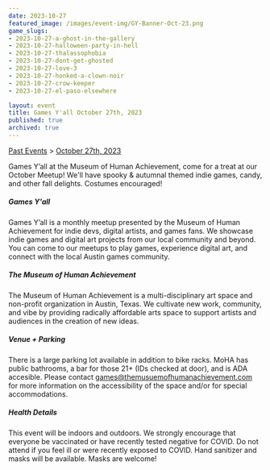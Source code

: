 ```yaml
---
date: 2023-10-27
featured_image: /images/event-img/GY-Banner-Oct-23.png
game_slugs:
- 2023-10-27-a-ghost-in-the-gallery
- 2023-10-27-halloween-party-in-hell
- 2023-10-27-thalassophobia
- 2023-10-27-dont-get-ghosted
- 2023-10-27-love-3
- 2023-10-27-honked-a-clown-noir
- 2023-10-27-crow-keeper
- 2023-10-27-el-paso-elsewhere

layout: event
title: Games Y'all October 27th, 2023
published: true
archived: true
---
```


[Past Events](../html/events.html) > [October 27th, 2023](event-october-2023.html)

Games Y’all at the Museum of Human Achievement, come for a treat at our October Meetup! We'll have spooky & autumnal themed indie games, candy, and other fall delights. Costumes encouraged!

##### Games Y'all

Games Y’all is a monthly meetup presented by the Museum of Human Achievement for indie devs, digital artists, and games fans. We showcase indie games and digital art projects from our local community and beyond. You can come to our meetups to play games, experience digital art, and connect with the local Austin games community.

##### The Museum of Human Achievement

The Museum of Human Achievement is a multi-disciplinary art space and non-profit organization in Austin, Texas. We cultivate new work, community, and vibe by providing radically affordable arts space to support artists and audiences in the creation of new ideas.

##### Venue + Parking

There is a large parking lot available in addition to bike racks. MoHA has public bathrooms, a bar for those 21+ (IDs checked at door), and is ADA accesible. Please contact <games@themusuemofhumanachievement.com> for more information on the accessibility of the space and/or for special accommodations.

##### Health Details

This event will be indoors and outdoors. We strongly encourage that everyone be vaccinated or have recently tested negative for COVID. Do not attend if you feel ill or were recently exposed to COVID. Hand sanitizer and masks will be available. Masks are welcome!
